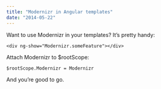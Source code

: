 ```yaml
---
title: "Modernizr in Angular templates"
date: "2014-05-22"
---
```


Want to use Modernizr in your templates? It’s pretty handy:

```
<div ng-show="Modernizr.someFeature"></div>

```

Attach Modernizr to $rootScope:

```
$rootScope.Modernizr = Modernizr

```

And you’re good to go.
